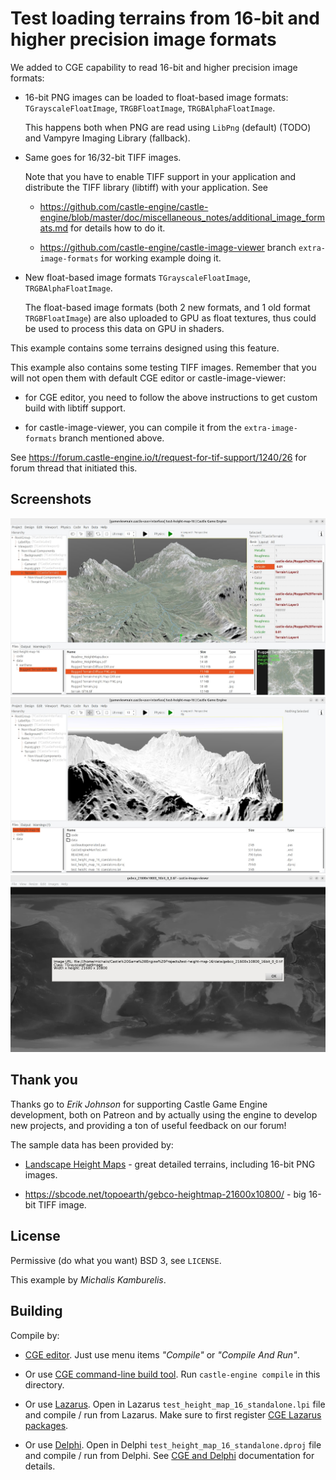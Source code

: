 # Test loading terrains from 16-bit and higher precision image formats

We added to CGE capability to read 16-bit and higher precision image formats:

- 16-bit PNG images can be loaded to float-based image formats: `TGrayscaleFloatImage`, `TRGBFloatImage`, `TRGBAlphaFloatImage`.

    This happens both when PNG are read using `LibPng` (default) (TODO) and Vampyre Imaging Library (fallback).

- Same goes for 16/32-bit TIFF images.

    Note that you have to enable TIFF support in your application and distribute the TIFF library (libtiff) with your application. See

    - https://github.com/castle-engine/castle-engine/blob/master/doc/miscellaneous_notes/additional_image_formats.md for details how to do it.

    - https://github.com/castle-engine/castle-image-viewer branch `extra-image-formats` for working example doing it.

- New float-based image formats `TGrayscaleFloatImage`, `TRGBAlphaFloatImage`.

    The float-based image formats (both 2 new formats, and 1 old format `TRGBFloatImage`) are also uploaded to GPU as float textures, thus could be used to process this data on GPU in shaders.

This example contains some terrains designed using this feature.

This example also contains some testing TIFF images. Remember that you will not open them with default CGE editor or castle-image-viewer:

- for CGE editor, you need to follow the above instructions to get custom build with libtiff support.

- for castle-image-viewer, you can compile it from the `extra-image-formats` branch mentioned above.

See https://forum.castle-engine.io/t/request-for-tif-support/1240/26 for forum thread that initiated this.

## Screenshots

![Screenshot with heightmap and diffuse texture](screenshot-with-diffuse.jpeg)
![Screenshot with heightmap](screenshot-no-diffuse.jpeg)
![Huge TIFF in castle-image-viewer](screenshot-image-viewer-tiff.jpeg)

## Thank you

Thanks go to _Erik Johnson_ for supporting Castle Game Engine development, both on Patreon and by actually using the engine to develop new projects, and providing a ton of useful feedback on our forum!

The sample data has been provided by:

- [Landscape Height Maps](https://www.motionforgepictures.com/height-maps/) - great detailed terrains, including 16-bit PNG images.

- https://sbcode.net/topoearth/gebco-heightmap-21600x10800/ - big 16-bit TIFF image.

## License

Permissive (do what you want) BSD 3, see `LICENSE`.

This example by _Michalis Kamburelis_.

## Building

Compile by:

- [CGE editor](https://castle-engine.io/editor). Just use menu items _"Compile"_ or _"Compile And Run"_.

- Or use [CGE command-line build tool](https://castle-engine.io/build_tool). Run `castle-engine compile` in this directory.

- Or use [Lazarus](https://www.lazarus-ide.org/). Open in Lazarus `test_height_map_16_standalone.lpi` file and compile / run from Lazarus. Make sure to first register [CGE Lazarus packages](https://castle-engine.io/lazarus).

- Or use [Delphi](https://www.embarcadero.com/products/Delphi). Open in Delphi `test_height_map_16_standalone.dproj` file and compile / run from Delphi. See [CGE and Delphi](https://castle-engine.io/delphi) documentation for details.